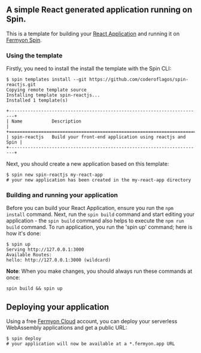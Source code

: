 
## A simple React generated application running on Spin.

This is a template for building your [React Application](https://reactjs.org/) and running it on [Fermyon Spin](https://spin.fermyon.dev).

### Using the template

Firstly, you need to install the install the template with the Spin CLI:

```
$ spin templates install --git https://github.com/coderoflagos/spin-reactjs.git
Copying remote template source
Installing template spin-reactjs...
Installed 1 template(s)

+------------------------------------------------------------------------+
| Name           Description                                             |
+========================================================================+
| spin-reactjs   Build your front-end application using reactjs and Spin |
+------------------------------------------------------------------------+

```

Next, you should create a new application based on this template:

```
$ spin new spin-reactjs my-react-app
# your new application has been created in the my-react-app directory
```

### Building and running your application

Before you can build your React Application, ensure you run the ```npm install``` command. Next, run the ```spin build``` command and start editing your application - the ```spin build``` command also helps to execute the ```npm run build``` command. 
To run application, you run the 'spin up' command; here is how it's done:

``` 
$ spin up
Serving http://127.0.0.1:3000
Available Routes:
hello: http://127.0.0.1:3000 (wildcard)
```

**Note**: When you make changes, you should always run these commands at once:

```
spin build && spin up
```

## Deploying your application

Using a free [Fermyon Cloud](https://cloud.fermyon.com) account, you can deploy your serverless WebAssembly applications and get a public URL:

```
$ spin deploy
# your application will now be available at a *.fermyon.app URL
```
